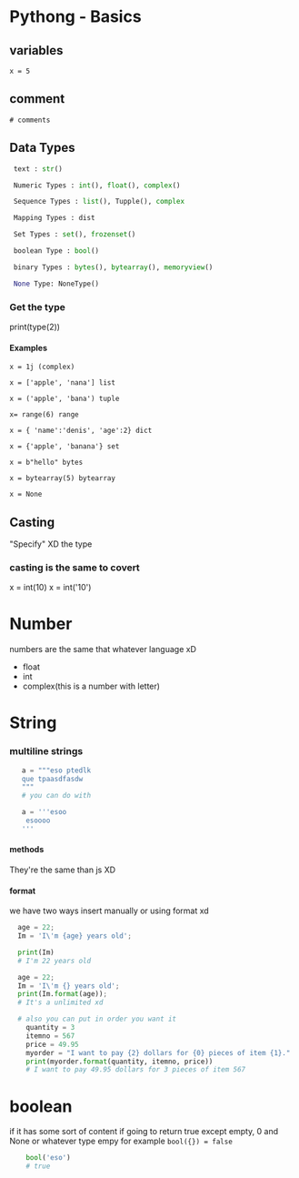 # Pythong - Basics

## variables 
`x = 5`

## comment

`# comments`

## Data Types

```python
 text : str()

 Numeric Types : int(), float(), complex()

 Sequence Types : list(), Tupple(), complex

 Mapping Types : dist

 Set Types : set(), frozenset()

 boolean Type : bool()

 binary Types : bytes(), bytearray(), memoryview()

 None Type: NoneType()

```

### Get the type 

print(type(2))

#### Examples

```
x = 1j (complex)

x = ['apple', 'nana'] list

x = ('apple', 'bana') tuple

x= range(6) range

x = { 'name':'denis', 'age':2} dict

x = {'apple', 'banana'} set

x = b"hello" bytes

x = bytearray(5) bytearray 

x = None

```
## Casting
"Specify" XD the type 
### casting is the same to covert 

x = int(10)
x = int('10')

# Number
numbers are the same that whatever language xD
- float
- int 
- complex(this is a number with letter)

# String
### multiline strings 
```python
   a = """eso ptedlk
   que tpaasdfasdw
   """ 
   # you can do with 

   a = '''esoo
    esoooo
   '''
```

#### methods
They're the same than js XD

#### format 
we have two ways insert manually or using format xd

```python
  age = 22;
  Im = 'I\'m {age} years old';

  print(Im)
  # I'm 22 years old

  age = 22;
  Im = 'I\'m {} years old';
  print(Im.format(age));
  # It's a unlimited xd

  # also you can put in order you want it
    quantity = 3
    itemno = 567
    price = 49.95
    myorder = "I want to pay {2} dollars for {0} pieces of item {1}."
    print(myorder.format(quantity, itemno, price))
    # I want to pay 49.95 dollars for 3 pieces of item 567
```

# boolean

if it has some sort of content if going to return true except empty, 0 and None or whatever type empy for example `bool({}) = false`
```python
    bool('eso')
    # true
```